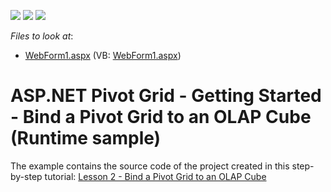 <!-- default badges list -->
![](https://img.shields.io/endpoint?url=https://codecentral.devexpress.com/api/v1/VersionRange/128577004/22.1.2%2B)
[![](https://img.shields.io/badge/Open_in_DevExpress_Support_Center-FF7200?style=flat-square&logo=DevExpress&logoColor=white)](https://supportcenter.devexpress.com/ticket/details/T540972)
[![](https://img.shields.io/badge/📖_How_to_use_DevExpress_Examples-e9f6fc?style=flat-square)](https://docs.devexpress.com/GeneralInformation/403183)
<!-- default badges end -->
<!-- default file list -->
*Files to look at*:

* [WebForm1.aspx](./CS/AspPivot_GettingStarted_Olap/WebForm1.aspx) (VB: [WebForm1.aspx](./VB/AspPivot_GettingStarted_Olap/WebForm1.aspx))
<!-- default file list end -->
# ASP.NET Pivot Grid - Getting Started - Bind a Pivot Grid to an OLAP Cube (Runtime sample)


The example contains the source code of the project created in this step-by-step tutorial: <a href="https://documentation.devexpress.com/AspNet/12009/ASP-NET-WebForms-Controls/Pivot-Grid/Getting-Started/Lesson-2-Bind-a-Pivot-Grid-to-an-OLAP-Cube">Lesson 2 - Bind a Pivot Grid to an OLAP Cube</a>

<br/>



